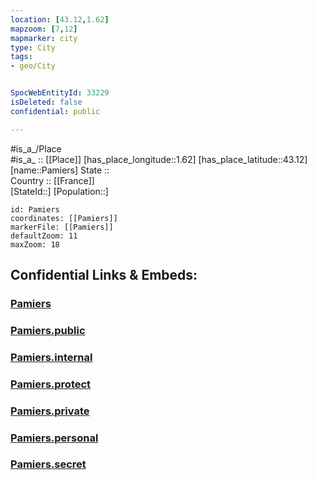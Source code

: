 ```yaml
---
location: [43.12,1.62] 
mapzoom: [7,12] 
mapmarker: city 
type: City
tags:
- geo/City


SpocWebEntityId: 33229
isDeleted: false
confidential: public

---
```

#is_a_/Place  
#is_a_ :: [[Place]] 
[has_place_longitude::1.62] 
[has_place_latitude::43.12] 
[name::Pamiers] 
State ::  
Country :: [[France]]  
[StateId::] 
[Population::] 



```leaflet
id: Pamiers
coordinates: [[Pamiers]] 
markerFile: [[Pamiers]] 
defaultZoom: 11 
maxZoom: 18
```


## Confidential Links & Embeds: 

### [Pamiers](/_Standards/Earth/Continent/Europe/Europe~West/France/regions~France/Occitanie/departments~Occitanie/Ariège/communes~Ariège/Pamiers/cities~Pamiers/Pamiers.md) 

### [Pamiers.public](/_public/Earth/Continent/Europe/Europe~West/France/regions~France/Occitanie/departments~Occitanie/Ariège/communes~Ariège/Pamiers/cities~Pamiers/Pamiers.public.md) 

### [Pamiers.internal](/_internal/Earth/Continent/Europe/Europe~West/France/regions~France/Occitanie/departments~Occitanie/Ariège/communes~Ariège/Pamiers/cities~Pamiers/Pamiers.internal.md) 

### [Pamiers.protect](/_protect/Earth/Continent/Europe/Europe~West/France/regions~France/Occitanie/departments~Occitanie/Ariège/communes~Ariège/Pamiers/cities~Pamiers/Pamiers.protect.md) 

### [Pamiers.private](/_private/Earth/Continent/Europe/Europe~West/France/regions~France/Occitanie/departments~Occitanie/Ariège/communes~Ariège/Pamiers/cities~Pamiers/Pamiers.private.md) 

### [Pamiers.personal](/_personal/Earth/Continent/Europe/Europe~West/France/regions~France/Occitanie/departments~Occitanie/Ariège/communes~Ariège/Pamiers/cities~Pamiers/Pamiers.personal.md) 

### [Pamiers.secret](/_secret/Earth/Continent/Europe/Europe~West/France/regions~France/Occitanie/departments~Occitanie/Ariège/communes~Ariège/Pamiers/cities~Pamiers/Pamiers.secret.md)

